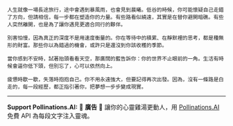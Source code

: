 ```jekyll
人生就像一場長途旅行，途中會遇到暴風雨，也會見到晨曦。低谷的時候，你可能懷疑自己走錯了方向，但請相信，每一步都在塑造你的力量。有些路看似繞遠，其實是在替你避開暗礁。有些人突然離開，也是為了讓你遇見更適合同行的夥伴。

別害怕慢，因為真正的深度不是用速度衡量的。你在等待中的積累、在靜默裡的思考，都是種無形的財富。那些你以為錯過的機會，或許只是還沒到你該收穫的季節。

當你感到不安時，試著抬頭看看天空，那廣闊的藍告訴你：你的世界不止眼前的一角。生活有時候會逼你低下頭，但別忘了，心可以依然向上。

疲憊時歇一歇，失落時抱抱自己。你不用永遠強大，但要記得再次出發。因為，沒有一條路是白走的，每一段經歷，都正指引著你，把夢想一步步變成現實。
```



---

**Support Pollinations.AI:**
🌸 **廣告** 🌸 讓你的心靈雞湯更動人，用 [Pollinations.AI](https://pollinations.ai/redirect/kofi) 免費 API 為每段文字注入靈魂。